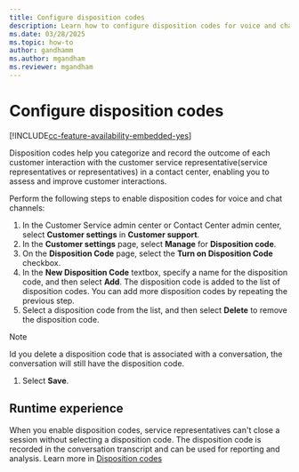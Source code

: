 ```yaml
---
title: Configure disposition codes
description: Learn how to configure disposition codes for voice and chat channels.
ms.date: 03/28/2025
ms.topic: how-to
author: gandhamm
ms.author: mgandham
ms.reviewer: mgandham
---
```


# Configure disposition codes

[!INCLUDE[cc-feature-availability-embedded-yes](../../includes/cc-feature-availability-embedded-yes.md)]

Disposition codes help you categorize and record the outcome of each customer interaction with the customer service representative(service representatives or representatives) in a contact center, enabling you to assess and improve customer interactions.

Perform the following steps to enable disposition codes for voice and chat channels:

1. In the Customer Service admin center or Contact Center admin center, select **Customer settings** in **Customer support**.
1. In the **Customer settings** page, select **Manage** for **Disposition code**.
1. On the **Disposition Code** page, select the **Turn on Disposition Code** checkbox.
1. In the **New Disposition Code** textbox, specify a name for the disposition code, and then select **Add**.
   The disposition code is added to the list of disposition codes. You can add more disposition codes by repeating the previous step.
1. Select a disposition code from the list, and then select **Delete** to remove the disposition code.
> [!NOTE]
> Id you delete a disposition code that is associated with a conversation, the conversation will still have the disposition code. 
1. Select **Save**.

## Runtime experience

When you enable disposition codes, service representatives can't close a session without selecting a disposition code. The disposition code is recorded in the conversation transcript and can be used for reporting and analysis. Learn more in [Disposition codes]()
